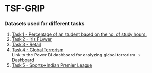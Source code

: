 # TSF-GRIP

### Datasets used for different tasks 

1. [Task 1 - Percentage of an student based on the no. of study hours.](https://raw.githubusercontent.com/AdiPersonalWorks/Random/master/student_scores%20-%20student_scores.csv)
2. [Task 2 - Iris FLower](https://drive.google.com/file/d/11Iq7YvbWZbt8VXjfm06brx66b10YiwK-/view)
3. [Task 3 - Retail](https://drive.google.com/file/d/1lV7is1B566UQPYzzY8R2ZmOritTW299S/view)
4. [Task 4 - Global Terrorism](https://drive.google.com/file/d/1luTU7xBvI7QAGPbQMxEHcgKUi9d6UeP_/view)<br>
   Link to the Power BI dashboard for analyzing global terrorism -> [Dashboard](https://app.powerbi.com/groups/me/reports/a30c97f7-b0fe-4af6-bc29-5803c3e98dae/4437d3db01ea7542908a?experience=power-bi)
6. [Task 5 - Sports->Indian Premier League](https://drive.google.com/file/d/18iDDIIZGt8eWxzqbyMIqcn5X7bHINuLw/view)
